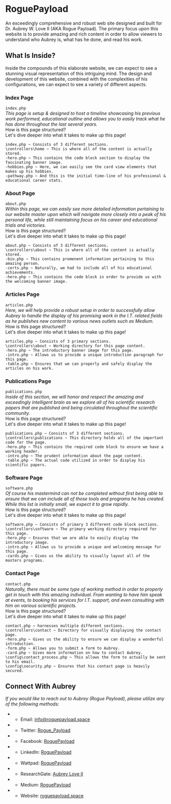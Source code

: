 # RoguePayload
An exceedingly comprehensive and robust web site designed and built for Dr. Aubrey W. Love II (AKA Rogue Payload). The primary focus upon this website is to provide amazing and rich content in order to allow viewers to understand who Aubrey is, what has he done, and read his work. 

## What Is Inside?
Inside the compounds of this elaborate website, we can expect to see a stunning visual representation of this intriguing mind. The design and development of this website, combined with the complexities of his configurations, we can expect to see a variety of different aspects.

### Index Page
`index.php`  
_This page is setup & designed to host a timeline showcasing his previous work performed, educational outline and allows you to easily track what he has done throughout the last several years._  
How is this page structured?  
Let's dive deeper into what it takes to make up this page!  
```
index.php ~ Consists of 3 different sections.
\controllers\home ~ This is where all of the content is actually stored.
-hero.php ~ This contains the code block section to display the fascinating banner image.
-hobbies.php ~ Here, we can easily see the card view elements that makes up his hobbies.
-pathway.php ~ And this is the initial time-line of his professional & educational career stats.
```

### About Page
`about.php`  
_Within this page, we can easily see more detailed information pertaining to our website master upon which will navigate more closely into a peak of his personal life, while still maintaining focus on his career and educational trials and victories._  
How is this page structured?  
Let's dive deeper into what it takes to make up this page!  
```
about.php ~ Consists of 3 different sections.
\controllers\about ~ This is where all of the content is actually stored.
-bio.php ~ This contains promenent information pertaining to this amazing person.
-certs.php ~ Naturally, we had to include all of his educational achievements.
-hero.php ~ This contains the code block in order to provide us with the welcoming banner image.
```

### Articles Page
`articles.php`  
_Here, we will help provide a robust setup in order to successfully allow Aubrey to handle the display of his promising work in the I.T. related fields as he publishes new content to various news outlets such as Medium._  
How is this page structured?  
Let's dive deeper into what it takes to make up this page!  
```
articles.php ~ Consists of 3 primary sections.
\controllers\about ~ Working directory for this page content.
-hero.php ~ The introductory banner image for this page.
-intro.php ~ Allows us to provide a unique introduction paragraph for this page.
-table.php ~ Ensures that we can properly and safely display the articles on his work.
```

### Publications Page
`publications.php`  
_Inside of this section, we will honor and respect the amazing and exceedingly intelligent brain as we explore all of his scientific research papers that are published and being circulated throughout the scientific community._  
How is this page structured?  
Let's dive deeper into what it takes to make up this page!  
```
publications.php ~ Consists of 3 different sections.
\controllers\publications ~ This directory holds all of the important code for the page.
-hero.php ~ This contains the required code block to ensure we have a working header.
-intro.php ~ The prudent information about the page content.
-table.php ~ The actual code utilized in order to display his scientific papers.
```

### Software Page
`software.php`  
_Of course his mastermind can not be completed without first being able to ensure that we can include all of those tools and programs he has created. While this list is initially small, we expect it to grow rapidly._  
How is this page structured?  
Let's dive deeper into what it takes to make up this page!  
```
software.php ~ Consists of primary 3 different code block sections.
\controllers\software ~ The primary working directory required for this page.
-hero.php ~ Ensures that we are able to easily display the introductory image.
-intro.php ~ Allows us to provide a unique and welcoming message for this page.
-cards.php ~ Gives us the ability to visually layout all of the masters programs.
```

### Contact Page
`contact.php`  
_Naturally, there must be some type of working method in order to properly get in touch with this amazing individual. From wanting to have him speak at events, to booking his services for I.T. support, and even consulting with him on various scientific projects._  
How is this page structured?  
Let's dive deeper into what it takes to make up this page!  
```
contact.php ~ harnesses multiple different sections.
\controllers\contact ~ Directory for visually displaying the contact page.
-hero.php ~ Gives us the ability to ensure we can display a wonderful introduction.
-form.php ~ Allows you to submit a form to Aubrey.
-card.php ~ Gives more information on how to contact Aubrey.
\config\contact_process.php ~ This allows the form to actually be sent to his email.
\config\security.php ~ Ensures that his contact page is heavily secured.
```

## Connect With Aubrey
_If you would like to reach out to Aubrey (Rogue Payload), please utilize any of the following methods:_
- * Email: [info@roguepayload.space](mailto:info@roguepayload.space)  
- * Twitter: [Rogue_Payload](https://www.twitter.com/Rogue_payload)  
- * Facebook: [RoguePayload](https://www.facebook.com/RoguePayload)  
- * LinkedIn: [RoguePayload](https://www.linkedin.com/in/rogue-payload/)  
- * Wattpad: [RoguePayload](https://www.wattpad.com/user/RoguePayload)  
- * ResearchGate: [Aubrey Love II](https://www.researchgate.net/profile/Aubrey-Love-Ii)  
- * Medium: [RoguePayload](https://www.medium.com/@roguepayload)  
- * Website: [roguepayload.space](https://www.roguepayload.space)  